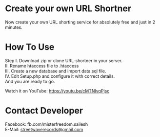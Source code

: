 
# Create your own URL Shortner

Now create your own URL shorting service for absolutely free and just in 2 minutes. 

# How To Use 

Step I. Download zip or clone URL-shortner in your server.<br />
II. Rename htaccess file to .htaccess<br />
III. Create a new database and import data.sql file.<br />
IV. Edit Setup.php and configure it with correct details.<br />
And you are ready to go.<br />

Watch it on YouTube: https://youtu.be/cMTNIvqPjsc <br />

# Contact Developer

Facebook: fb.com/misterfreedom.sailesh<br />
E-Mail: streetwaverecords@gmail.com<br />
